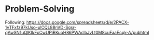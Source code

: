 # Problem-Solving
Following: https://docs.google.com/spreadsheets/d/e/2PACX-1vTFxfz97kUso-uICQL88nVD-Sgsr-qAwSN1uQlKIkFoCwUPiBKuoH86PWAclbJvLt0M8cuFaaEcqk-A/pubhtml

